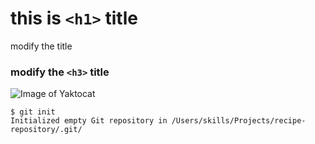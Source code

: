 # this is `<h1>` title
modify the title
###  modify the `<h3>` title
![Image of Yaktocat](https://octodex.github.com/images/yaktocat.png)
```
$ git init
Initialized empty Git repository in /Users/skills/Projects/recipe-repository/.git/
```
